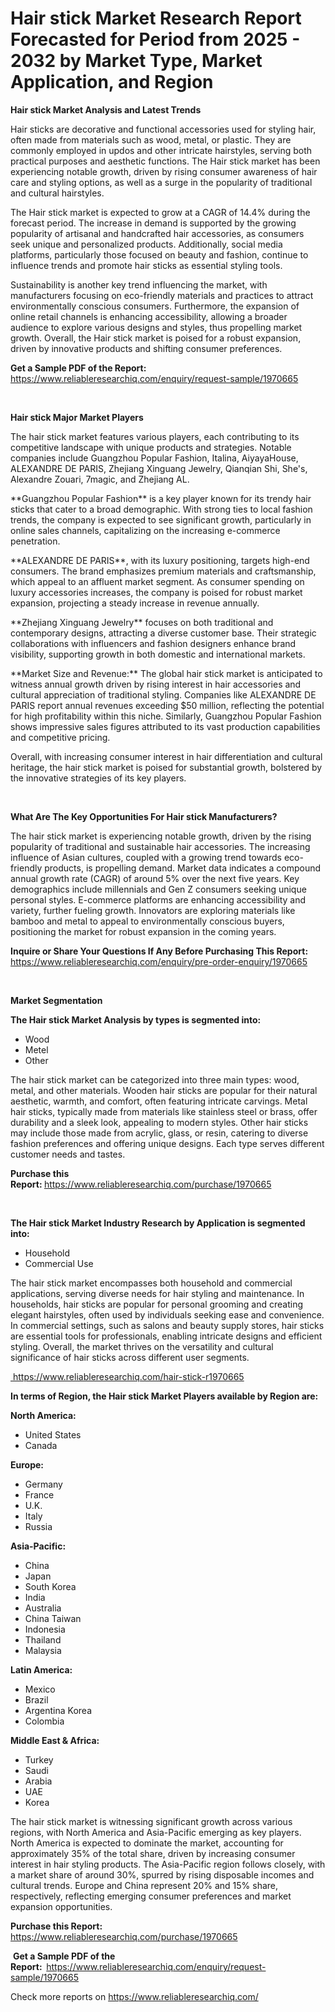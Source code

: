 <p><h1>Hair stick Market Research Report Forecasted for Period from 2025 -  2032 by Market Type, Market Application, and Region</h1></p><p><strong>Hair stick Market Analysis and Latest Trends</strong></p>
<p><p>Hair sticks are decorative and functional accessories used for styling hair, often made from materials such as wood, metal, or plastic. They are commonly employed in updos and other intricate hairstyles, serving both practical purposes and aesthetic functions. The Hair stick market has been experiencing notable growth, driven by rising consumer awareness of hair care and styling options, as well as a surge in the popularity of traditional and cultural hairstyles.</p><p>The Hair stick market is expected to grow at a CAGR of 14.4% during the forecast period. The increase in demand is supported by the growing popularity of artisanal and handcrafted hair accessories, as consumers seek unique and personalized products. Additionally, social media platforms, particularly those focused on beauty and fashion, continue to influence trends and promote hair sticks as essential styling tools.</p><p>Sustainability is another key trend influencing the market, with manufacturers focusing on eco-friendly materials and practices to attract environmentally conscious consumers. Furthermore, the expansion of online retail channels is enhancing accessibility, allowing a broader audience to explore various designs and styles, thus propelling market growth. Overall, the Hair stick market is poised for a robust expansion, driven by innovative products and shifting consumer preferences.</p></p>
<p><strong>Get a Sample PDF of the Report:&nbsp;</strong> <a href="https://www.reliableresearchiq.com/enquiry/request-sample/1970665?utm_campaign=2443&utm_medium=2&utm_source=Github&utm_content=ia&utm_term=04042025&utm_id=hair-stick">https://www.reliableresearchiq.com/enquiry/request-sample/1970665</a></p>
<p>&nbsp;</p>
<p><strong>Hair stick Major Market Players</strong></p>
<p><p>The hair stick market features various players, each contributing to its competitive landscape with unique products and strategies. Notable companies include Guangzhou Popular Fashion, Italina, AiyayaHouse, ALEXANDRE DE PARIS, Zhejiang Xinguang Jewelry, Qianqian Shi, She's, Alexandre Zouari, 7magic, and Zhejiang AL.</p><p>**Guangzhou Popular Fashion** is a key player known for its trendy hair sticks that cater to a broad demographic. With strong ties to local fashion trends, the company is expected to see significant growth, particularly in online sales channels, capitalizing on the increasing e-commerce penetration.</p><p>**ALEXANDRE DE PARIS**, with its luxury positioning, targets high-end consumers. The brand emphasizes premium materials and craftsmanship, which appeal to an affluent market segment. As consumer spending on luxury accessories increases, the company is poised for robust market expansion, projecting a steady increase in revenue annually.</p><p>**Zhejiang Xinguang Jewelry** focuses on both traditional and contemporary designs, attracting a diverse customer base. Their strategic collaborations with influencers and fashion designers enhance brand visibility, supporting growth in both domestic and international markets.</p><p>**Market Size and Revenue:** The global hair stick market is anticipated to witness annual growth driven by rising interest in hair accessories and cultural appreciation of traditional styling. Companies like ALEXANDRE DE PARIS report annual revenues exceeding $50 million, reflecting the potential for high profitability within this niche. Similarly, Guangzhou Popular Fashion shows impressive sales figures attributed to its vast production capabilities and competitive pricing.</p><p>Overall, with increasing consumer interest in hair differentiation and cultural heritage, the hair stick market is poised for substantial growth, bolstered by the innovative strategies of its key players.</p></p>
<p>&nbsp;</p>
<p><strong>What Are The Key Opportunities For Hair stick Manufacturers?</strong></p>
<p><p>The hair stick market is experiencing notable growth, driven by the rising popularity of traditional and sustainable hair accessories. The increasing influence of Asian cultures, coupled with a growing trend towards eco-friendly products, is propelling demand. Market data indicates a compound annual growth rate (CAGR) of around 5% over the next five years. Key demographics include millennials and Gen Z consumers seeking unique personal styles. E-commerce platforms are enhancing accessibility and variety, further fueling growth. Innovators are exploring materials like bamboo and metal to appeal to environmentally conscious buyers, positioning the market for robust expansion in the coming years.</p></p>
<p><strong>Inquire or Share Your Questions If Any Before Purchasing This Report:</strong> <a href="https://www.reliableresearchiq.com/enquiry/pre-order-enquiry/1970665?utm_campaign=2443&utm_medium=2&utm_source=Github&utm_content=ia&utm_term=04042025&utm_id=hair-stick">https://www.reliableresearchiq.com/enquiry/pre-order-enquiry/1970665</a></p>
<p>&nbsp;</p>
<p><strong>Market Segmentation</strong></p>
<p><strong>The Hair stick Market Analysis by types is segmented into:</strong></p>
<p><ul><li>Wood</li><li>Metel</li><li>Other</li></ul></p>
<p><p>The hair stick market can be categorized into three main types: wood, metal, and other materials. Wooden hair sticks are popular for their natural aesthetic, warmth, and comfort, often featuring intricate carvings. Metal hair sticks, typically made from materials like stainless steel or brass, offer durability and a sleek look, appealing to modern styles. Other hair sticks may include those made from acrylic, glass, or resin, catering to diverse fashion preferences and offering unique designs. Each type serves different customer needs and tastes.</p></p>
<p><strong>Purchase this Report:&nbsp;</strong><a href="https://www.reliableresearchiq.com/purchase/1970665?utm_campaign=2443&utm_medium=2&utm_source=Github&utm_content=ia&utm_term=04042025&utm_id=hair-stick">https://www.reliableresearchiq.com/purchase/1970665</a></p>
<p>&nbsp;</p>
<p><strong>The Hair stick Market Industry Research by Application is segmented into:</strong></p>
<p><ul><li>Household</li><li>Commercial Use</li></ul></p>
<p><p>The hair stick market encompasses both household and commercial applications, serving diverse needs for hair styling and maintenance. In households, hair sticks are popular for personal grooming and creating elegant hairstyles, often used by individuals seeking ease and convenience. In commercial settings, such as salons and beauty supply stores, hair sticks are essential tools for professionals, enabling intricate designs and efficient styling. Overall, the market thrives on the versatility and cultural significance of hair sticks across different user segments.</p></p>
<p><a href="https://www.reliableresearchiq.com/hair-stick-r1970665?utm_campaign=2443&utm_medium=2&utm_source=Github&utm_content=ia&utm_term=04042025&utm_id=hair-stick">&nbsp;https://www.reliableresearchiq.com/hair-stick-r1970665</a></p>
<p><strong>In terms of Region, the Hair stick Market Players available by Region are:</strong></p>
<p>
    <p> <strong> North America: </strong>
        <ul>
            <li>United States</li>
            <li>Canada</li>
        </ul>
        </p> 
    <p> <strong> Europe: </strong>
        <ul>
            <li>Germany</li>
            <li>France</li>
            <li>U.K.</li>
            <li>Italy</li>
            <li>Russia</li>
        </ul>
        </p> 
    <p> <strong> Asia-Pacific: </strong>
        <ul>
            <li>China</li>
            <li>Japan</li>
            <li>South Korea</li>
            <li>India</li>
            <li>Australia</li>
            <li>China Taiwan</li>
            <li>Indonesia</li>
            <li>Thailand</li>
            <li>Malaysia</li>
        </ul>
        </p> 
    <p> <strong> Latin America: </strong>
        <ul>
            <li>Mexico</li>
            <li>Brazil</li>
            <li>Argentina Korea</li>
            <li>Colombia</li>
        </ul>
        </p> 
    <p> <strong> Middle East & Africa: </strong>
        <ul>
            <li>Turkey</li>
            <li>Saudi</li>
            <li>Arabia</li>
            <li>UAE</li>
            <li>Korea</li>
        </ul>
    </p>
    </p>
<p><p>The hair stick market is witnessing significant growth across various regions, with North America and Asia-Pacific emerging as key players. North America is expected to dominate the market, accounting for approximately 35% of the total share, driven by increasing consumer interest in hair styling products. The Asia-Pacific region follows closely, with a market share of around 30%, spurred by rising disposable incomes and cultural trends. Europe and China represent 20% and 15% share, respectively, reflecting emerging consumer preferences and market expansion opportunities.</p></p>
<p><strong>Purchase this Report: </strong><a href="https://www.reliableresearchiq.com/purchase/1970665?utm_campaign=2443&utm_medium=2&utm_source=Github&utm_content=ia&utm_term=04042025&utm_id=hair-stick">https://www.reliableresearchiq.com/purchase/1970665</a></p>
<p>&nbsp;<strong>Get a Sample PDF of the Report:&nbsp;&nbsp;</strong><a href="https://www.reliableresearchiq.com/enquiry/request-sample/1970665?utm_campaign=2443&utm_medium=2&utm_source=Github&utm_content=ia&utm_term=04042025&utm_id=hair-stick">https://www.reliableresearchiq.com/enquiry/request-sample/1970665</a></p>
<p><strong></strong></p>
<p>Check more reports on <a href="https://www.reliableresearchiq.com/?utm_campaign=2443&utm_medium=2&utm_source=Github&utm_content=ia&utm_term=04042025&utm_id=hair-stick">https://www.reliableresearchiq.com/</a></p>
